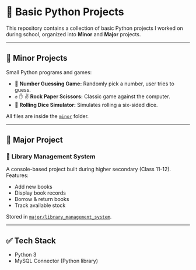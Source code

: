 # 🐍 Basic Python Projects

This repository contains a collection of basic Python projects I worked on during school, organized into **Minor** and **Major** projects.

---

## 📂 Minor Projects
Small Python programs and games:

- 🎯 **Number Guessing Game:** Randomly pick a number, user tries to guess.
- ✊ ✋ ✌ **Rock Paper Scissors:** Classic game against the computer.
- 🎲 **Rolling Dice Simulator:** Simulates rolling a six-sided dice.

All files are inside the [`minor`](./minor) folder.

---

## 📂 Major Project
### 📘 **Library Management System**
A console-based project built during higher secondary (Class 11-12).  
Features:
- Add new books
- Display book records
- Borrow & return books
- Track available stock

Stored in [`major/library_management_system`](./major/library_management_system).

---

## ✅ Tech Stack
- Python 3
- MySQL Connector (Python library)
